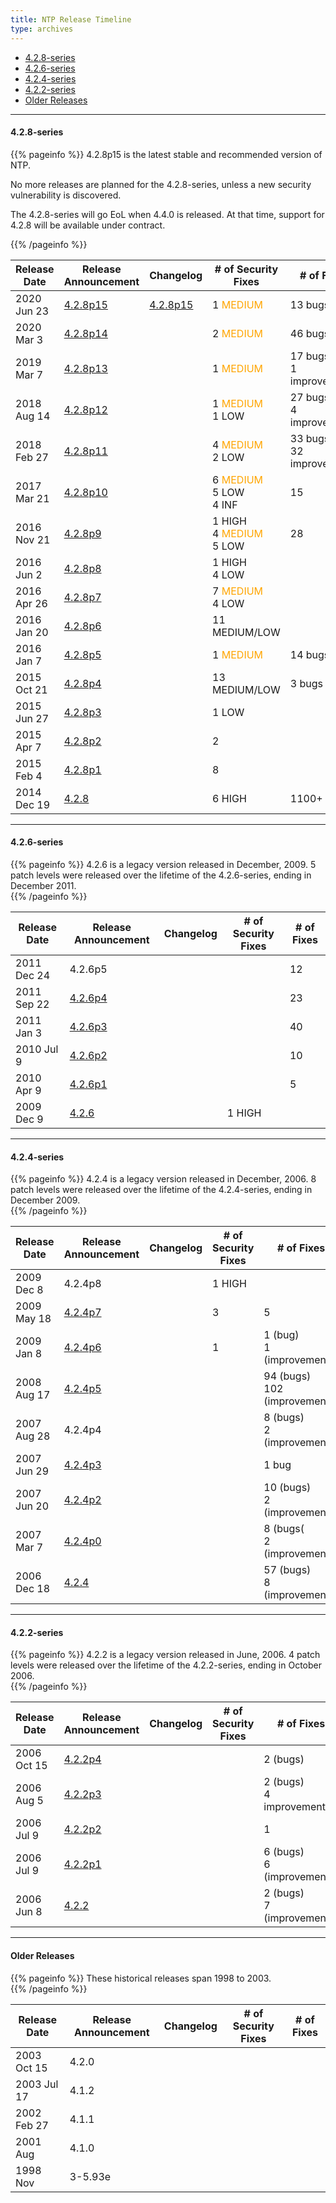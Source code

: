 ```yaml
---
title: NTP Release Timeline
type: archives
---
```


* [4.2.8-series](#428-series)
* [4.2.6-series](#426-series)
* [4.2.4-series](#424-series)
* [4.2.2-series](#422-series)
* [Older Releases](#older-releases)

* * *

#### 4.2.8-series

{{% pageinfo %}}
4.2.8p15 is the latest stable and recommended version of NTP.

No more releases are planned for the 4.2.8-series, unless a new security vulnerability is discovered.

The 4.2.8-series will go EoL when 4.4.0 is released. At that time, support for 4.2.8 will be available under contract.

{{% /pageinfo %}}

| Release Date | Release Announcement | Changelog | # of Security Fixes | # of Fixes |
| ----- | ----- | ----- | ----- | ----- |
| 2020 Jun 23 |[4.2.8p15](/support/securitynotice/4_2_8p15-release-announcement) | [4.2.8p15](/support/changelogs/4_2_8p15-changelog)| 1 <span style="color:orange">MEDIUM</span> | 13 bugs |
| 2020 Mar 3|[4.2.8p14](/support/securitynotice/4_2_8p14-release-announcement) | | 2 <span style="color:orange">MEDIUM</span> | 46 bugs |
| 2019 Mar 7|[4.2.8p13](/support/securitynotice/4_2_8p13-release-announcement) | | 1 <span style="color:orange">MEDIUM</span> | 17 bugs<br> 1 improvement |
| 2018 Aug 14|[4.2.8p12](/support/securitynotice/4_2_8p12-release-announcement) | | 1 <span style="color:orange">MEDIUM</span><br> 1 LOW | 27 bugs<br> 4 improvements|
| 2018 Feb 27|[4.2.8p11](/support/securitynotice/4_2_8p11-release-announcement) | | 4 <span style="color:orange">MEDIUM</span><br> 2 LOW | 33 bugs<br> 32 improvements |
| 2017 Mar 21|[4.2.8p10](/support/securitynotice/4_2_8p10-release-announcement) | | 6 <span style="color:orange">MEDIUM</span><br> 5 LOW<br> 4 INF | 15 |
| 2016 Nov 21|[4.2.8p9](/support/securitynotice/4_2_8p9-release-announcement) | | 1 HIGH<br> 4 <span style="color:orange">MEDIUM</span><br> 5 LOW | 28 |
| 2016 Jun 2|[4.2.8p8](/support/securitynotice/4_2_8p8-release-announcement) | | 1 HIGH<br> 4 LOW | |
| 2016 Apr 26|[4.2.8p7](/support/securitynotice/4_2_8p7-release-announcement) | | 7 <span style="color:orange">MEDIUM</span><br> 4 LOW | |
| 2016 Jan 20|[4.2.8p6](/support/securitynotice/4_2_8p6-release-announcement) | | 11 MEDIUM/LOW | |
| 2016 Jan 7|[4.2.8p5](/support/securitynotice/4_2_8p5-release-announcement) | | 1 <span style="color:orange">MEDIUM</span> | 14 bugs |
| 2015 Oct 21|[4.2.8p4](/support/securitynotice/4_2_8p4-release-announcement) | | 13 MEDIUM/LOW | 3 bugs |
| 2015 Jun 27|[4.2.8p3](/support/securitynotice/4_2_8p3-release-announcement) | | 1 LOW | |
| 2015 Apr 7|[4.2.8p2](/support/securitynotice/4_2_8p2-release-announcement) | | 2 | |
| 2015 Feb 4|[4.2.8p1](/support/securitynotice/4_2_8p1-release-announcement) | | 8 | |
| 2014 Dec 19|[4.2.8](/support/securitynotice/4_2_8-release-announcement) | | 6 HIGH | 1100+ |

* * *

#### 4.2.6-series

{{% pageinfo %}}
4.2.6 is a legacy version released in December, 2009. 5 patch levels were released over the lifetime of the 4.2.6-series, ending in December 2011.  
{{% /pageinfo %}}

| Release Date | Release Announcement | Changelog | # of Security Fixes | # of Fixes |
| ----- | ----- | ----- | ----- | ----- |
| 2011 Dec 24 | 4.2.6p5 | | | 12 |
| 2011 Sep 22|[4.2.6p4](/support/securitynotice/4_2_6p4-release-announcement) | | | 23 |
| 2011 Jan 3|[4.2.6p3](/support/securitynotice/4_2_6p3-release-announcement) | | | 40 |
| 2010 Jul 9|[4.2.6p2](/support/securitynotice/4_2_6p2-release-announcement) | | | 10 |
| 2010 Apr 9|[4.2.6p1](/support/securitynotice/4_2_6p1-release-announcement) | | | 5 |
| 2009 Dec 9|[4.2.6](/support/securitynotice/4_2_6-release-announcement) | | 1 HIGH | |

* * *

#### 4.2.4-series

{{% pageinfo %}}
4.2.4 is a legacy version released in December, 2006. 8 patch levels were released over the lifetime of the 4.2.4-series, ending in December 2009.  
{{% /pageinfo %}}

| Release Date | Release Announcement | Changelog | # of Security Fixes | # of Fixes |
| ----- | ----- | ----- | ----- | ----- |
| 2009 Dec 8 | 4.2.4p8 | | 1 HIGH | |
| 2009 May 18 | [4.2.4p7](/support/securitynotice/4_2_4p7-release-announcement) | | 3 | 5 |
| 2009 Jan 8 | [4.2.4p6](/support/securitynotice/4_2_4p6-release-announcement) | | 1 | 1 (bug)<br> 1 (improvement) |
| 2008 Aug 17 | [4.2.4p5](/support/securitynotice/4_2_4p5-release-announcement) | | | 94 (bugs)<br> 102 (improvements) |
| 2007 Aug 28 | 4.2.4p4 | | | 8 (bugs)<br> 2 (improvements) |
| 2007 Jun 29 |[ 4.2.4p3](/support/securitynotice/4_2_4p3-release-announcement) | | | 1 bug |
| 2007 Jun 20 | [4.2.4p2](/support/securitynotice/4_2_4p2-release-announcement) | | | 10 (bugs)<br> 2 (improvements) |
| 2007 Mar 7 | [4.2.4p0](/support/securitynotice/4_2_4p0-release-announcement) | | | 8 (bugs(<br> 2 (improvements)|
| 2006 Dec 18 | [4.2.4](/support/securitynotice/4_2_4-release-announcement) | | | 57 (bugs)<br> 8 (improvements)|

* * *

#### 4.2.2-series

{{% pageinfo %}}
4.2.2 is a legacy version released in June, 2006. 4 patch levels were released over the lifetime of the 4.2.2-series, ending in October 2006.  
{{% /pageinfo %}}

| Release Date | Release Announcement | Changelog | # of Security Fixes | # of Fixes |
| ----- | ----- | ----- | ----- | ----- |
| 2006 Oct 15 | [4.2.2p4](/support/securitynotice/4_2_2p4-release-announcement) | |  | 2 (bugs) |
| 2006 Aug 5 | [4.2.2p3](/support/securitynotice/4_2_2p3-release-announcement) | | | 2 (bugs)<br> 4 improvements)|
| 2006 Jul 9 | [4.2.2p2](/support/securitynotice/4_2_2p2-release-announcement) | | | 1 |
| 2006 Jul 9 | [4.2.2p1](/support/securitynotice/4_2_2p1-release-announcement) | | | 6 (bugs)<br> 6 (improvements) |
| 2006 Jun 8 | [4.2.2](/support/securitynotice/4_2_2-release-announcement) |  || 2 (bugs)<br> 7 (improvements) |

* * *

#### Older Releases

{{% pageinfo %}}
These historical releases span 1998 to 2003.  
{{% /pageinfo %}}

| Release Date | Release Announcement | Changelog | # of Security Fixes | # of Fixes |
| ----- | ----- | ----- | ----- | ----- |
| 2003 Oct 15 | 4.2.0 | | | |
| 2003 Jul 17 | 4.1.2 | | | |
| 2002 Feb 27 | 4.1.1 | | | |
| 2001 Aug | 4.1.0 | | | |
| 1998 Nov | 3-5.93e | | | |
